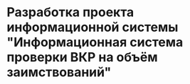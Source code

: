 # Разработка проекта информационной системы "Информационная система проверки ВКР на объём заимствований"
